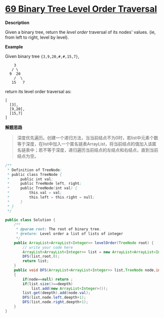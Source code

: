 # [69 Binary Tree Level Order Traversal ](http://www.lintcode.com/en/problem/binary-tree-level-order-traversal/)

**Description**

Given a binary tree, return the *level order* traversal of its nodes' values. (ie, from left to right, level by level).

**Example**

Given binary tree `{3,9,20,#,#,15,7}`,

```
    3
   / \
  9  20
    /  \
   15   7
```

return its level order traversal as:

```
[
  [3],
  [9,20],
  [15,7]
]
```

**解题思路**

> 深度优先遍历。创建一个递归方法，当当前结点不为0时，若list中元素个数等于深度，在list中加入一个匿名链表ArrayList<Integer>，将当前结点的值加入该匿名链表中；若不等于深度，递归遍历当前结点的左结点和右结点，直到当前结点为空。

```java
/**
 * Definition of TreeNode:
 * public class TreeNode {
 *     public int val;
 *     public TreeNode left, right;
 *     public TreeNode(int val) {
 *         this.val = val;
 *         this.left = this.right = null;
 *     }
 * }
 */ 
 
public class Solution {
    /**
     * @param root: The root of binary tree.
     * @return: Level order a list of lists of integer
     */
    public ArrayList<ArrayList<Integer>> levelOrder(TreeNode root) {
        // write your code here
        ArrayList<ArrayList<Integer>> list = new ArrayList<ArrayList<Integer>>();
        DFS(list,root,0);
        return list;
    }
    public void DFS(ArrayList<ArrayList<Integer>> list,TreeNode node,int deepth)
    {
        if(node==null) return ;
        if(list.size()==deepth)
            list.add(new ArrayList<Integer>());
        list.get(deepth).add(node.val);
        DFS(list,node.left,deepth+1);
        DFS(list,node.right,deepth+1);
    }
}
```


